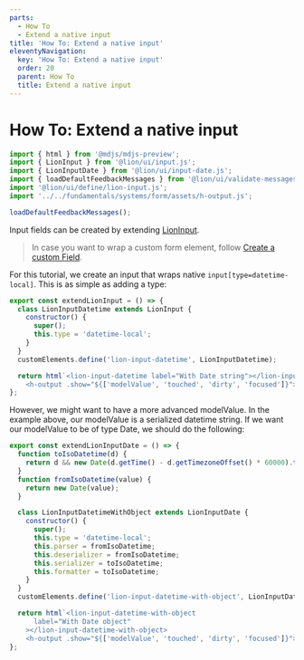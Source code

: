 ```yaml
---
parts:
  - How To
  - Extend a native input
title: 'How To: Extend a native input'
eleventyNavigation:
  key: 'How To: Extend a native input'
  order: 20
  parent: How To
  title: Extend a native input
---
```

# How To: Extend a native input

```js script
import { html } from '@mdjs/mdjs-preview';
import { LionInput } from '@lion/ui/input.js';
import { LionInputDate } from '@lion/ui/input-date.js';
import { loadDefaultFeedbackMessages } from '@lion/ui/validate-messages.js';
import '@lion/ui/define/lion-input.js';
import '../../fundamentals/systems/form/assets/h-output.js';

loadDefaultFeedbackMessages();
```

Input fields can be created by extending [LionInput](../../components/input/overview.md).

> In case you want to wrap a custom form element, follow [Create a custom Field](./create-a-custom-field.md).

For this tutorial, we create an input that wraps native `input[type=datetime-local]`.
This is as simple as adding a type:

```js preview-story
export const extendLionInput = () => {
  class LionInputDatetime extends LionInput {
    constructor() {
      super();
      this.type = 'datetime-local';
    }
  }
  customElements.define('lion-input-datetime', LionInputDatetime);

  return html`<lion-input-datetime label="With Date string"></lion-input-datetime>
    <h-output .show="${['modelValue', 'touched', 'dirty', 'focused']}"></h-output>`;
};
```

However, we might want to have a more advanced modelValue. In the example above, our modelValue is
a serialized datetime string.
If we want our modelValue to be of type Date, we should do the following:

```js preview-story
export const extendLionInputDate = () => {
  function toIsoDatetime(d) {
    return d && new Date(d.getTime() - d.getTimezoneOffset() * 60000).toISOString().split('.')[0];
  }
  function fromIsoDatetime(value) {
    return new Date(value);
  }

  class LionInputDatetimeWithObject extends LionInputDate {
    constructor() {
      super();
      this.type = 'datetime-local';
      this.parser = fromIsoDatetime;
      this.deserializer = fromIsoDatetime;
      this.serializer = toIsoDatetime;
      this.formatter = toIsoDatetime;
    }
  }
  customElements.define('lion-input-datetime-with-object', LionInputDatetimeWithObject);

  return html`<lion-input-datetime-with-object
      label="With Date object"
    ></lion-input-datetime-with-object>
    <h-output .show="${['modelValue', 'touched', 'dirty', 'focused']}"></h-output>`;
};
```
